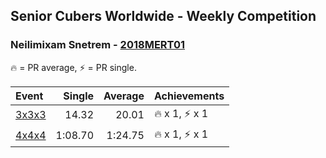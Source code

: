## Senior Cubers Worldwide - Weekly Competition
### Neilimixam Snetrem - [2018MERT01](https://www.worldcubeassociation.org/persons/2018MERT01)

🔥 = PR average, ⚡ = PR single.

| Event | Single | Average | Achievements|
| :-- | --: | --: | :-- |
| [3x3x3](neilimixam_snetrem/333.md) | 14.32 | 20.01 | <span style="white-space: nowrap">🔥 x 1</span>, <span style="white-space: nowrap">⚡ x 1</span> |
| [4x4x4](neilimixam_snetrem/444.md) | 1:08.70 | 1:24.75 | <span style="white-space: nowrap">🔥 x 1</span>, <span style="white-space: nowrap">⚡ x 1</span> |

<!-- Global site tag (gtag.js) - Google Analytics -->
<script async src="https://www.googletagmanager.com/gtag/js?id=UA-86348435-3"></script>
<script>window.dataLayer = window.dataLayer || []; function gtag() {dataLayer.push(arguments);} gtag('js', new Date()); gtag('config', 'UA-86348435-3');</script>

